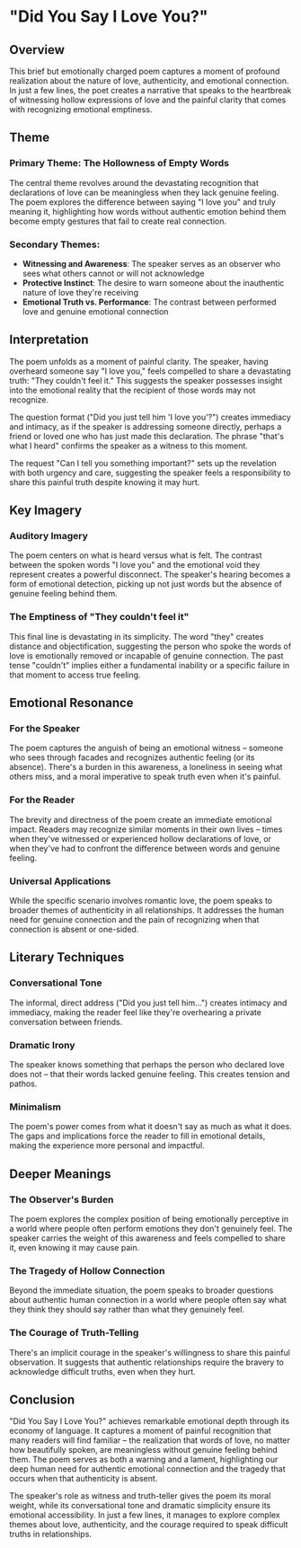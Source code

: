# "Did You Say I Love You?"

## Overview

This brief but emotionally charged poem captures a moment of profound realization about the nature of love, authenticity, and emotional connection. In just a few lines, the poet creates a narrative that speaks to the heartbreak of witnessing hollow expressions of love and the painful clarity that comes with recognizing emotional emptiness.

## Theme

### Primary Theme: The Hollowness of Empty Words
The central theme revolves around the devastating recognition that declarations of love can be meaningless when they lack genuine feeling. The poem explores the difference between saying "I love you" and truly meaning it, highlighting how words without authentic emotion behind them become empty gestures that fail to create real connection.

### Secondary Themes:
- **Witnessing and Awareness**: The speaker serves as an observer who sees what others cannot or will not acknowledge
- **Protective Instinct**: The desire to warn someone about the inauthentic nature of love they're receiving
- **Emotional Truth vs. Performance**: The contrast between performed love and genuine emotional connection

## Interpretation

The poem unfolds as a moment of painful clarity. The speaker, having overheard someone say "I love you," feels compelled to share a devastating truth: "They couldn't feel it." This suggests the speaker possesses insight into the emotional reality that the recipient of those words may not recognize.

The question format ("Did you just tell him 'I love you'?") creates immediacy and intimacy, as if the speaker is addressing someone directly, perhaps a friend or loved one who has just made this declaration. The phrase "that's what I heard" confirms the speaker as a witness to this moment.

The request "Can I tell you something important?" sets up the revelation with both urgency and care, suggesting the speaker feels a responsibility to share this painful truth despite knowing it may hurt.

## Key Imagery

### Auditory Imagery
The poem centers on what is heard versus what is felt. The contrast between the spoken words "I love you" and the emotional void they represent creates a powerful disconnect. The speaker's hearing becomes a form of emotional detection, picking up not just words but the absence of genuine feeling behind them.

### The Emptiness of "They couldn't feel it"
This final line is devastating in its simplicity. The word "they" creates distance and objectification, suggesting the person who spoke the words of love is emotionally removed or incapable of genuine connection. The past tense "couldn't" implies either a fundamental inability or a specific failure in that moment to access true feeling.

## Emotional Resonance

### For the Speaker
The poem captures the anguish of being an emotional witness – someone who sees through facades and recognizes authentic feeling (or its absence). There's a burden in this awareness, a loneliness in seeing what others miss, and a moral imperative to speak truth even when it's painful.

### For the Reader
The brevity and directness of the poem create an immediate emotional impact. Readers may recognize similar moments in their own lives – times when they've witnessed or experienced hollow declarations of love, or when they've had to confront the difference between words and genuine feeling.

### Universal Applications
While the specific scenario involves romantic love, the poem speaks to broader themes of authenticity in all relationships. It addresses the human need for genuine connection and the pain of recognizing when that connection is absent or one-sided.

## Literary Techniques

### Conversational Tone
The informal, direct address ("Did you just tell him...") creates intimacy and immediacy, making the reader feel like they're overhearing a private conversation between friends.

### Dramatic Irony
The speaker knows something that perhaps the person who declared love does not – that their words lacked genuine feeling. This creates tension and pathos.

### Minimalism
The poem's power comes from what it doesn't say as much as what it does. The gaps and implications force the reader to fill in emotional details, making the experience more personal and impactful.

## Deeper Meanings

### The Observer's Burden
The poem explores the complex position of being emotionally perceptive in a world where people often perform emotions they don't genuinely feel. The speaker carries the weight of this awareness and feels compelled to share it, even knowing it may cause pain.

### The Tragedy of Hollow Connection
Beyond the immediate situation, the poem speaks to broader questions about authentic human connection in a world where people often say what they think they should say rather than what they genuinely feel.

### The Courage of Truth-Telling
There's an implicit courage in the speaker's willingness to share this painful observation. It suggests that authentic relationships require the bravery to acknowledge difficult truths, even when they hurt.

## Conclusion

"Did You Say I Love You?" achieves remarkable emotional depth through its economy of language. It captures a moment of painful recognition that many readers will find familiar – the realization that words of love, no matter how beautifully spoken, are meaningless without genuine feeling behind them. The poem serves as both a warning and a lament, highlighting our deep human need for authentic emotional connection and the tragedy that occurs when that authenticity is absent.

The speaker's role as witness and truth-teller gives the poem its moral weight, while its conversational tone and dramatic simplicity ensure its emotional accessibility. In just a few lines, it manages to explore complex themes about love, authenticity, and the courage required to speak difficult truths in relationships.